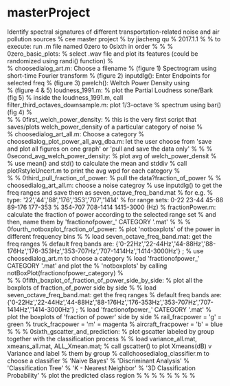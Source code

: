 # masterProject
Identify spectral signatures of different transportation-related noise and air pollution sources
% cee master project
% by jiacheng qu
% 2017.1.1
% 
% to execute: run .m file named 0zero to 0sixth in order
% 
% 
% 0zero_basic_plots: 
%                 select .wav file and plot its features (could be randomized using randi() function) 
%                                  
%                 choosedialog_art.m: Choose a filename
%                 (figure 1)        Spectrogram using short-time Fourier transform 
%                 (figure 2)        inputdlg(): Enter Endpoints for selected freq
%                 (figure 3)        pwelch(): Weltch Power Density using  
%                 (figure 4 & 5)    loudness_1991.m: 
%                                       plot the Partial Loudness sone/Bark (fig 5)
%                                       inside the loudness_1991.m, call filter_third_octaves_downsample.m: plot 1/3-octave
%                                         spectrum using bar() (fig 4)
%                       
% 
% 0first_welch_power_density:
%                 this is the very first script that saves/plots welch_power_density of a particular category of noise
%                   
%                 choosedialog_art_all.m:                   Choose a category
%                 choosedialog_plot_power_all_avg_dba.m:    let the user choose from 'save and plot all figures on one graph' or 'pull and save the data only' 
% 
% 
% 0second_avg_welch_power_density: 
%                 plot avg of welch_power_densit
% 
%                 use mean() and std() to calculate the mean and stddiv
%                 call plotRstyleUncert.m to print the avg wpd for each category
%                 
% 
% 0third_pull_fraction_of_power: 
%                 pull the data?fraction_of_power 
% 
%                 choosedialog_art_all.m:                    choose a noise categroy
%                 use inputdlg() to get the freq ranges and save them as seven_octave_freq_band.mat
%                       for e.g.
%                       type: '22','44','88','176','353','707','1414' 
%                       for range sets: 0-22 23-44 45-88 89-176 177-353
%                       354-707 708-1414 1415-3000 (Hz)
%                 fractionPower.m: calculate the fraction of power according to the selected range set
%                 and then, name them by 'fractionofpower_' CATEGORY '.mat'
% 
% 
% 0fourth_notboxplot_fraction_of_power:
%                 plot 'notboxplots' of the power in different frequency bins 
% 
%                 load seven_octave_freq_band.mat: get the freq ranges
%                       default freq bands are: {'0-22Hz','22-44Hz','44-88Hz','88-176Hz','176-353Hz','353-707Hz','707-1414Hz','1414-3000Hz'} ; 
%                 use choosedialog_art.m to choose a category
%                 load 'fractionofpower_' CATEGORY '.mat' and plot the
%                 'notboxplots' by calling notBoxPlot(fractionofpower_category)
%                   
% 
% 0fifth_boxplot_of_fraction_of_power_side_by_side:
%                 plot all the boxplots of fraction_of_power side by side 
% 
%                 load seven_octave_freq_band.mat: get the freq ranges
%                       default freq bands are: {'0-22Hz','22-44Hz','44-88Hz','88-176Hz','176-353Hz','353-707Hz','707-1414Hz','1414-3000Hz'} ; 
%                 load 'fractionofpower_' CATEGORY '.mat' 
%                 plot the boxplots of 'fraction of power' side by side 
%                       rail_fracpower = 'g' = green
%                       truck_fracpower = 'm' = magenta
%                       aircraft_fracpower = 'b' = blue
% 
% 
% 0sixth_gscatter_and_prediction:
%                 plot gscatter labeled by group together with the classification process
% 
%                 load variance_all.mat, xmeans_all.mat, ALL_Xmean.mat; 
%                 call gscatter() to plot Xmeans(dB) v Variance and label
%                 them by group
%                 callchoosedialog_classifier.m to choose a classifier
%                   'Naive Bayes'
%                   'Discriminant Analysis' 
%                   'Classification Tree'
%                   'K - Nearest Neighbor' 
%                   '3D Classification Probability' 
%                 plot the predicted class region
% 
% 
% 
% 
% 
% 
% 
% 
